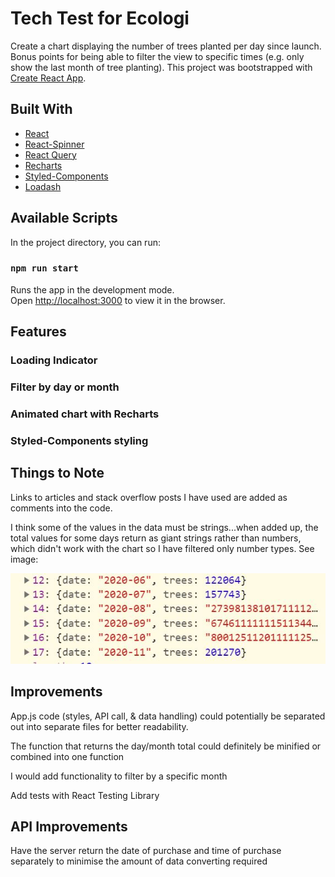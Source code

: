 # Tech Test for Ecologi 

Create a chart displaying the number of trees planted per day since launch. Bonus points for being able to filter the view to specific times (e.g. only show the last month of tree planting). This project was bootstrapped with [Create React App](https://github.com/facebook/create-react-app).

## Built With

* [React](https://reactjs.org/)  
* [React-Spinner](https://www.npmjs.com/package/react-spinners)
* [React Query](https://react-query.tanstack.com/)
* [Recharts](https://recharts.org/en-US/exampless)
* [Styled-Components](https://styled-components.com/)
* [Loadash](https://lodash.com/)


## Available Scripts

In the project directory, you can run:

### `npm run start`

Runs the app in the development mode.\
Open [http://localhost:3000](http://localhost:3000) to view it in the browser.

## Features 

### Loading Indicator 
### Filter by day or month 
### Animated chart with Recharts 
### Styled-Components styling 


## Things to Note

Links to articles and stack overflow posts I have used are added as comments into the code.

I think some of the values in the data must be strings...when added up, the total values for some days return as giant strings rather than numbers, which didn't work with the chart so I have filtered only number types. See image:

![string-data](/public/strange-data.JPG)


## Improvements

App.js code (styles, API call, & data handling) could potentially be separated out into separate files for better readability.

The function that returns the day/month total could definitely be minified or combined into one function

I would add functionality to filter by a specific month

Add tests with React Testing Library 

## API Improvements 

Have the server return the date of purchase and time of purchase separately to minimise the amount of data converting required 








